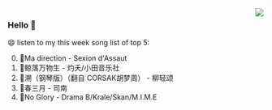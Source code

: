 <img align="right"  src="https://github-readme-stats.vercel.app/api/top-langs/?username=sohyunQVQ" />

### Hello 👋

😄 listen to my this week song list of top 5:

0. 🌈Ma direction - Sexion d'Assaut
1. 🌈鲸落万物生 - 灼夭/小田音乐社
2. 🌈溯（钢琴版）（翻自 CORSAK胡梦周）  - 柳轻颂
3. 🌈春三月 - 司南
4. 🌈No Glory - Drama B/Krale/Skan/M.I.M.E


